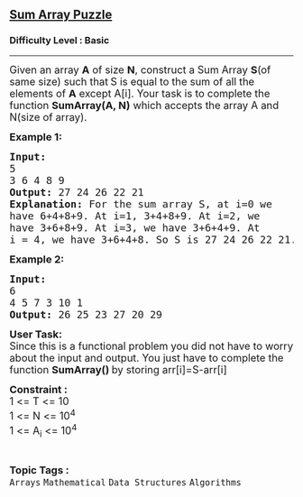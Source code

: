 <h2><a href="https://practice.geeksforgeeks.org/problems/sum-array-puzzle/1">Sum Array Puzzle</a></h2><h3>Difficulty Level : Basic</h3><hr><div class="problems_problem_content__Xm_eO"><p><span style="font-size:18px">Given an array <strong>A</strong> of size <strong>N</strong>, construct a Sum Array <strong>S</strong>(of same size) such that<strong> </strong>S is equal to the sum of all the elements of <strong>A</strong> except A[i]. Your task is to complete the function <strong>SumArray(A, N)</strong> which accepts the array A and N(size of array). </span></p>

<p><span style="font-size:18px"><strong>Example 1:</strong></span></p>

<pre><span style="font-size:18px"><strong>Input:</strong></span>
<span style="font-size:18px">5
3 6 4 8 9</span>
<span style="font-size:18px"><strong>Output:</strong> 27 24 26 22 21</span>
<span style="font-size:18px"><strong>Explanation:</strong> For the sum array S, at i=0 we
have 6+4+8+9. At i=1, 3+4+8+9. At i=2, we 
have 3+6+8+9. At i=3, we have 3+6+4+9. At
i = 4, we have 3+6+4+8. So S is 27 24 26 22 21.</span></pre>

<p><strong><span style="font-size:18px">Example 2:</span></strong></p>

<pre><span style="font-size:18px"><strong>Input:</strong></span>
<span style="font-size:18px">6</span>
<span style="font-size:18px">4 5 7 3 10 1</span>
<span style="font-size:18px"><strong>Output:</strong> </span><span style="font-size:18px">26 25 23 27 20 29</span> </pre>

<p><span style="font-size:18px"><strong>User Task:</strong><br>
Since this is a functional problem you did not have to worry about the input and output. You just have to complete the function <strong>SumArray() </strong>by storing arr[i]=S-arr[i]</span></p>

<p><span style="font-size:18px"><strong>Constraint :</strong></span><br>
<span style="font-size:18px">1 &lt;= T &lt;= 10<br>
1 &lt;= N &lt;= 10<sup>4</sup><br>
1 &lt;= A<sub>i</sub> &lt;= 10<sup>4</sup></span></p>
</div><br><p><span style=font-size:18px><strong>Topic Tags : </strong><br><code>Arrays</code>&nbsp;<code>Mathematical</code>&nbsp;<code>Data Structures</code>&nbsp;<code>Algorithms</code>&nbsp;
